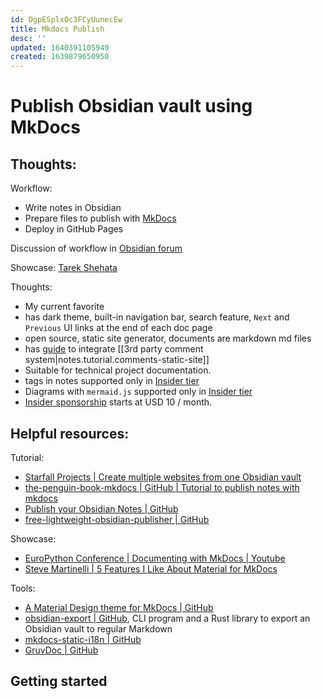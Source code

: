```yaml
---
id: DgpESplxOc3FCyUunecEw
title: Mkdocs Publish
desc: ''
updated: 1640391105949
created: 1639879650950
---
```

# Publish Obsidian vault using MkDocs

## Thoughts:

Workflow: 
- Write notes in Obsidian
- Prepare files to publish with [MkDocs](https://www.mkdocs.org/)
- Deploy in GitHub Pages
    
Discussion of workflow in [Obsidian forum](https://forum.obsidian.md/t/my-obsidian-mkdocs-workflow/24424)

Showcase: [Tarek Shehata](https://tarekshehata.github.io/alkashi/Math/Basic%20Shapes/Circle/)

Thoughts:
- My current favorite
- has dark theme, built-in navigation bar, search feature, `Next` and `Previous` UI links at the end of each doc page
- open source, static site generator, documents are markdown md files
- has [guide](https://squidfunk.github.io/mkdocs-material/setup/adding-a-comment-system/) to integrate [[3rd party comment system|notes.tutorial.comments-static-site]]
- Suitable for technical project documentation.
- tags in notes supported only in [Insider tier](https://squidfunk.github.io/mkdocs-material/setup/setting-up-tags/)
- Diagrams with `mermaid.js` supported only in [Insider tier](https://squidfunk.github.io/mkdocs-material/reference/diagrams/0)
- [Insider sponsorship](https://squidfunk.github.io/mkdocs-material/reference/diagrams/) starts at USD 10 / month.

## Helpful resources:

Tutorial:
- [Starfall Projects | Create multiple websites from one Obsidian vault](https://www.starfallprojects.co.uk/posts/obsidian-monorepo/)
- [the-penguin-book-mkdocs | GitHub | Tutorial to publish notes with mkdocs](https://github.com/Tomodachi94/the-penguin-book-mkdocs/blob/main/README-MKDOCS.md)
- [Publish your Obsidian Notes | GitHub](https://github.com/jobindj/obsidian-publish-mkdocs)
- [free-lightweight-obsidian-publisher | GitHub](https://github.com/PabloLION/free-lightweight-obsidian-publisher)

Showcase:
- [EuroPython Conference | Documenting with MkDocs | Youtube](https://www.youtube.com/watch?v=0pYN6Z-t1-s)
- [Steve Martinelli | 5 Features I Like About Material for MkDocs](https://www.stevemar.net/five-things-about-mkdocs/)

Tools:
- [A Material Design theme for MkDocs | GitHub](https://github.com/squidfunk/mkdocs-material)
- [obsidian-export | GitHub](https://github.com/zoni/obsidian-export), CLI program and a Rust library to export an Obsidian vault to regular Markdown
- [mkdocs-static-i18n | GitHub](https://github.com/ultrabug/mkdocs-static-i18n)
- [GruvDoc | GitHub](https://github.com/aasmpro/gruvdoc)

## Getting started
